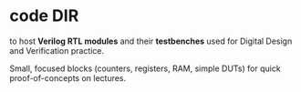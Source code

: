 # code DIR

to host **Verilog RTL modules** and their **testbenches** used for Digital Design and Verification practice.

Small, focused blocks (counters, registers, RAM, simple DUTs) for quick proof-of-concepts on lectures.
